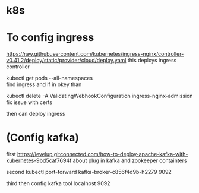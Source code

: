 # k8s

# To config ingress

https://raw.githubusercontent.com/kubernetes/ingress-nginx/controller-v0.41.2/deploy/static/provider/cloud/deploy.yaml
this deploys ingress controller

kubectl get pods --all-namespaces  
find ingress and if in okey than

kubectl delete -A ValidatingWebhookConfiguration ingress-nginx-admission
fix issue with certs

then can deploy ingress

 # (Config kafka)
first
https://levelup.gitconnected.com/how-to-deploy-apache-kafka-with-kubernetes-9bd5caf7694f
about plug in kafka and zookeeper containters

second
kubectl port-forward kafka-broker-c856f4d9b-h2279 9092

third
then config kafka tool
localhost 9092




